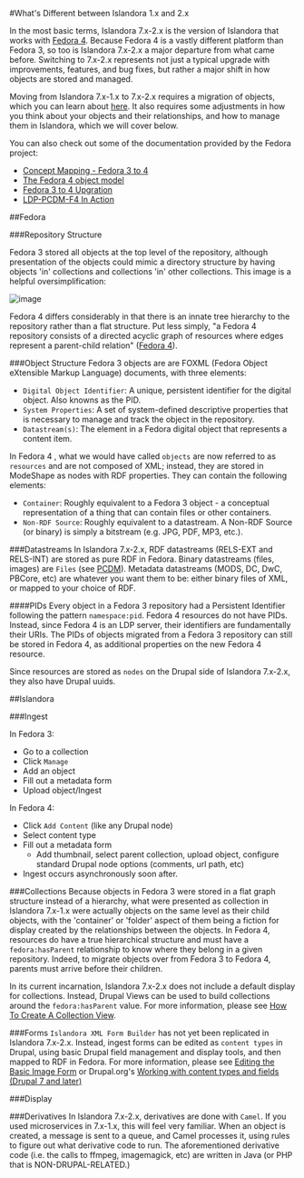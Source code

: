 #What's Different between Islandora 1.x and 2.x

In the most basic terms, Islandora 7.x-2.x is the version of Islandora that works with [Fedora 4](https://wiki.duraspace.org/display/FEDORA4x/Fedora+4.x+Documentation). Because Fedora 4 is a vastly different platform than Fedora 3, so too is Islandora 7.x-2.x a major departure from what came before. Switching to 7.x-2.x represents not just a typical upgrade with improvements, features, and bug fixes, but rather a major shift in how objects are stored and managed. 

Moving from Islandora 7.x-1.x to 7.x-2.x requires a migration of objects, which you can learn about [here](migration/migration.md). It also requires some adjustments in how you think about your objects and their relationships, and how to manage them in Islandora, which we will cover below.

You can also check out some of the documentation provided by the Fedora project:
* [Concept Mapping - Fedora 3 to 4](https://wiki.duraspace.org/display/FEDORA4x/Concept+Mapping+-+Fedora+3+to+4)
* [The Fedora 4 object model](https://wiki.duraspace.org/display/FEDORA4x/The+Fedora+4+object+model)
* [Fedora 3 to 4 Upgration](https://wiki.duraspace.org/display/FF/Fedora+3+to+4+Upgration)
* [LDP-PCDM-F4 In Action](https://wiki.duraspace.org/display/FEDORA4x/LDP-PCDM-F4+In+Action)

##Fedora 

###Repository Structure

Fedora 3 stored all objects at the top level of the repository, although presentation of the objects could mimic a directory structure by having objects 'in' collections and collections 'in' other collections. This image is a helpful oversimplification:

![image](https://cloud.githubusercontent.com/assets/2371345/10912108/525c2a0e-821e-11e5-9c5b-d853b62f1e5a.png)

Fedora 4 differs considerably in that there is an innate tree hierarchy to the repository rather than a flat structure. Put less simply, "a Fedora 4 repository consists of a directed acyclic graph of resources where edges represent a parent-child relation" ([Fedora 4](https://wiki.duraspace.org/display/FEDORA4x/The+Fedora+4+object+model)).

###Object Structure
Fedora 3 objects are are FOXML (Fedora Object eXtensible Markup Language) documents, with three elements:

* `Digital Object Identifier`: A unique, persistent identifier for the digital object. Also knowns as the PID.
* `System Properties`: A set of system-defined descriptive properties that is necessary to manage and track the object in the repository.
* `Datastream(s)`: The element in a Fedora digital object that represents a content item.

In Fedora 4 , what we would have called `objects` are now referred to as `resources` and are not composed of XML; instead, they are stored in ModeShape as nodes with RDF properties. They can contain the following elements:

* `Container`: Roughly equivalent to a Fedora 3 object - a conceptual representation of a thing that can contain files or other containers.
* `Non-RDF Source`: Roughly equivalent to a datastream. A Non-RDF Source (or binary) is simply a bitstream (e.g. JPG, PDF, MP3, etc.).

###Datastreams
In Islandora 7.x-2.x, RDF datastreams (RELS-EXT and RELS-INT) are stored as pure RDF in Fedora. Binary datastreams (files, images) are `Files` (see [PCDM]()). Metadata datastreams (MODS, DC, DwC, PBCore, etc) are whatever you want them to be: either binary files of XML, or mapped to your choice of RDF.

####PIDs
Every object in a Fedora 3 repository had a Persistent Identifier following the pattern `namespace:pid`. Fedora 4 resources do not have PIDs. Instead, since Fedora 4 is an LDP server, their identifiers are fundamentally their URIs. The PIDs of objects migrated from a Fedora 3 repository can still be stored in Fedora 4, as additional properties on the new Fedora 4 resource.

Since resources are stored as `nodes` on the Drupal side of Islandora 7.x-2.x, they also have Drupal uuids.


##Islandora

###Ingest

In Fedora 3:
* Go to a collection
* Click `Manage`
* Add an object
* Fill out a metadata form
* Upload object/Ingest

In Fedora 4:
* Click `Add Content` (like any Drupal node)
* Select content type 
* Fill out a metadata form
    * Add thumbnail, select parent collection, upload object, configure standard Drupal node options (comments, url path, etc)
* Ingest occurs asynchronously soon after. 

###Collections
Because objects in Fedora 3 were stored in a flat graph structure instead of a hierarchy, what were presented as collection in Islandora 7.x-1.x were actually objects on the same level as their child objects, with the 'container' or 'folder' aspect of them being a fiction for display created by the relationships between the objects. In Fedora 4, resources do have a true hierarchical structure and must have a `fedora:hasParent` relationship to know where they belong in a given repository. Indeed, to migrate objects over from Fedora 3 to Fedora 4, parents must arrive before their children.

In its current incarnation, Islandora 7.x-2.x does not include a default display for collections. Instead, Drupal Views can be used to build collections around the `fedora:hasParent` value. For more information, please see [How To Create A Collection View]().

###Forms
`Islandora XML Form Builder` has not yet been replicated in Islandora 7.x-2.x. Instead, ingest forms can be edited as `content types` in Drupal, using basic Drupal field management and display tools, and then mapped to RDF in Fedora. For more information, please see [Editing the Basic Image Form]() or Drupal.org's [Working with content types and fields (Drupal 7 and later)](https://www.drupal.org/documentation/modules/field-ui)

###Display

###Derivatives
In Islandora 7.x-2.x, derivatives are done with `Camel`. If you used microservices in 7.x-1.x, this will feel very familiar. When an object is created, a message is sent to a queue, and Camel processes it, using rules to figure out what derivative code to run. The aforementioned derivative code (i.e. the calls to ffmpeg, imagemagick, etc) are written in Java (or PHP that is NON-DRUPAL-RELATED.) 
